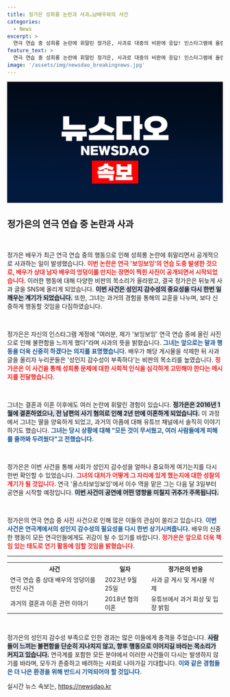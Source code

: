 ```yaml
---
title: 정가은 성희롱 논란과 사과…남배우와의 사건
categories:
  - News
excerpt: >
  연극 연습 중 성희롱 논란에 휘말린 정가은, 사과로 대중의 비판에 응답! 인스타그램에 올린 사진이 불러온 파장은 무엇인지, 그 배경을 살펴봅니다. 클릭해 깊은 이야기를 확인하세요!
feature_text: >
  연극 연습 중 성희롱 논란에 휘말린 정가은, 사과로 대중의 비판에 응답! 인스타그램에 올린 사진이 불러온 파장은 무엇인지, 그 배경을 살펴봅니다. 클릭해 깊은 이야기를 확인하세요!
image: '/assets/img/newsdao_breakingnews.jpg'
---
```


<p><img src="/assets/img/newsdao_breakingnews.jpg" alt="firstkoreanews 속보" /></p>

<h2 data-ke-size="size26">정가은의 연극 연습 중 논란과 사과</h2>

<p data-ke-size="size16">&nbsp;</p>

<p>정가은 배우가 최근 연극 연습 중의 행동으로 인해 성희롱 논란에 휘말리면서 공개적으로 사과하는 일이 발생했습니다. <b><span style="color: #ee2323;">이번 논란은 연극 '보잉보잉'의 연습 도중 발생한 것으로, 배우가 상대 남자 배우의 엉덩이를 만지는 장면이 찍힌 사진이 공개되면서 시작되었습니다.</span></b> 이러한 행동에 대해 다양한 비판의 목소리가 올라왔고, 결국 정가은은 뒤늦게 사과 글을 SNS에 올리게 되었습니다. <b><span style="background-color: #21538527;">이번 사건은 성인지 감수성의 중요성을 다시 한번 일깨우는 계기가 되었습니다.</span></b> 또한, 그녀는 과거의 경험을 통해의 교훈을 나누며, 보다 신중하게 행동할 것임을 다짐하였습니다.</p>

<p data-ke-size="size16">&nbsp;</p>

<p>정가은은 자신의 인스타그램 계정에 "여러분, 제가 '보잉보잉' 연극 연습 중에 올린 사진으로 인해 불편함을 느끼게 했다"라며 사과의 뜻을 밝혔습니다. <b><span style="color: #1a5490;">그녀는 앞으로는 말과 행동을 더욱 신중히 하겠다는 의지를 표명했습니다.</span></b> 배우가 해당 게시물을 삭제한 뒤 사과 글을 올리자 누리꾼들은 '성인지 감수성이 부족하다'는 비판의 목소리를 높였습니다. <b><span style="color: #ee2323;">정가은은 이 사건을 통해 성희롱 문제에 대한 사회적 인식을 심각하게 고민해야 한다는 메시지를 전달했습니다.</span></b></p>

<p data-ke-size="size16">&nbsp;</p>

<p>그녀는 결혼과 이혼 이후에도 여러 논란에 휘말린 경험이 있습니다. <b><span style="background-color: #21538527;">정가은은 2016년 1월에 결혼하였으나, 전 남편의 사기 혐의로 인해 2년 만에 이혼하게 되었습니다.</span></b> 이 과정에서 그녀는 딸을 양육하게 되었고, 과거의 아픔에 대해 유튜브 채널에서 솔직히 이야기하기도 했습니다. <b><span style="color: #1a5490;">그녀는 당시 상황에 대해 "모든 것이 무서웠고, 여러 사람들에게 피해를 줄까봐 두려웠다"고 전했습니다.</span></b></p>

<p data-ke-size="size16">&nbsp;</p>

<p>정가은은 이번 사건을 통해 사회가 성인지 감수성을 얼마나 중요하게 여기는지를 다시 한번 확인할 수 있었습니다. <b><span style="color: #ee2323;">그녀의 대처가 어떻게 그 자리에 있게 했는지에 대한 성찰의 계기가 될 것입니다.</span></b> 연극 '올스타보잉보잉'에서 이수 역을 맡은 그는 다음 달 3일부터 공연을 시작할 예정입니다. <b><span style="background-color: #21538527;">이번 사건이 공연에 어떤 영향을 미칠지 귀추가 주목됩니다.</span></b></p>

<p data-ke-size="size16">&nbsp;</p>

<p>정가은의 연극 연습 중 사진 사건으로 인해 많은 이들의 관심이 쏠리고 있습니다. <b><span style="color: #1a5490;">이번 사건은 연극계에서의 성인지 감수성의 필요성을 다시 한번 상기시켜줍니다.</span></b> 배우의 신중한 행동이 모든 연극인들에게도 귀감이 될 수 있기를 바랍니다. <b><span style="color: #ee2323;">정가은은 앞으로 더욱 책임 있는 태도로 연기 활동에 임할 것임을 밝혔습니다.</span></b></p>

<hr>

<table style="width:100%;">
    <tr>
        <th>사건</th>
        <th>일자</th>
        <th>정가은의 반응</th>
    </tr>
    <tr>
        <td>연극 연습 중 상대 배우의 엉덩이를 만진 사건</td>
        <td>2023년 9월 25일</td>
        <td>사과 글 게시 및 게시물 삭제</td>
    </tr>
    <tr>
        <td>과거의 결혼과 이혼 관련 이야기</td>
        <td>2018년 협의 이혼</td>
        <td>유튜브에서 과거 회상 및 입장 밝힘</td>
    </tr>
</table>

<p data-ke-size="size16">&nbsp;</p>

<p>정가은의 성인지 감수성 부족으로 인한 경과는 많은 이들에게 충격을 주었습니다. <b><span style="background-color: #21538527;">사람들이 느끼는 불편함을 단순히 지나치지 않고, 향후 행동으로 이어지길 바라는 목소리가 커지고 있습니다.</span></b> 연극계를 포함한 모든 분야에서 이러한 사건들이 다시는 발생하지 않기를 바라며, 모두가 존중하고 배려하는 사회로 나아가길 기대합니다. <b><span style="color: #1a5490;">이와 같은 경험들은 더 나은 환경을 위해 반드시 기억되어야 할 것입니다.</span></b></p>
실시간 뉴스 속보는, <a href="https://newsdao.kr" rel="dofollow">https://newsdao.kr</a>


